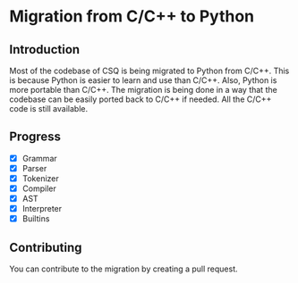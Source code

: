 # Migration from C/C++ to Python

## Introduction

Most of the codebase of CSQ is being migrated to Python from C/C++.
This is because Python is easier to learn and use than C/C++.
Also, Python is more portable than C/C++.
The migration is being done in a way that the codebase can be easily ported back to C/C++ if needed.
All the C/C++ code is still available.

## Progress

- [x] Grammar
- [x] Parser
- [x] Tokenizer
- [x] Compiler
- [x] AST
- [x] Interpreter
- [x] Builtins

## Contributing

You can contribute to the migration by creating a pull request.
